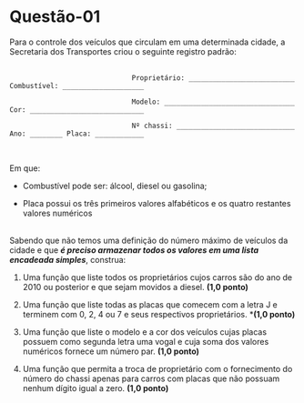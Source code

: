 # Questão-01

Para o controle dos veículos que circulam em uma determinada cidade, a Secretaria dos Transportes criou o seguinte registro padrão:
<br><br>
```
                              Proprietário: __________________________ Combustível: ____________________
                              
                              Modelo: ________________________________ Cor: ____________________________
                              
                              Nº chassi: _____________________________ Ano: ________ Placa: ____________

```
<br>

Em que:

   - Combustível pode ser: álcool, diesel ou gasolina;
   
   - Placa possui os três primeiros valores alfabéticos e os quatro restantes valores numéricos
   <br><br>

Sabendo que não temos uma definição do número máximo de veículos da cidade e que ***é preciso armazenar todos os valores em uma lista encadeada simples***, construa:

   1. Uma função que liste todos os proprietários cujos carros são do ano de 2010 ou posterior e que sejam movidos a diesel. **(1,0 ponto)**
   
   2. Uma função que liste todas as placas que comecem com a letra J e terminem com 0, 2, 4 ou 7 e seus respectivos proprietários. ***(1,0 ponto)**
    
   3. Uma função que liste o modelo e a cor dos veículos cujas placas possuem como segunda letra uma vogal e cuja soma dos valores numéricos fornece um número par. **(1,0 ponto)**
     
   4. Uma função que permita a troca de proprietário com o fornecimento do número do chassi apenas para carros com placas que não possuam nenhum dígito igual a zero. **(1,0 ponto)**
